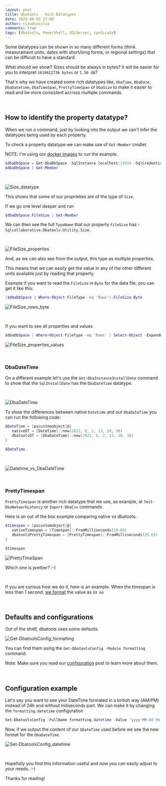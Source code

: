 ```yaml
---
layout: post
title: dbatools - Rich Datatypes
date: 2022-06-02 15:00
author: claudiosilva
comments: true
tags: [dbatools, PowerShell, SQLServer, syndicate]
---
```


Some datatypes can be shown in so many different forms (think measurament units, dates with short/long forms, or regional settings) that can be difficult to have a standard.

What should we show? Sizes should be always in bytes? It will be easier for you to interpret `1610612736 bytes` or `1.50 GB`?

That's why we have created some rich datatypes like, `DbaTime`, `DbaDate`, `DbaDatetime`, `DbaTimeSpan`, `PrettyTimeSpan` or `DbaSize` to make it easier to read and be more consistent acrross multiple commands.

<br>

## How to identify the property datatype?
When we run a command, just by looking into the output we can't infer the datatypes being used by each property.

To check a  property datatype we can make use of `Get-Member` cmdlet.

NOTE: I'm using our [docker images](https://dbatools.io/docker) to run the example.

``` powershell
$dbaDbSpace = Get-DbaDbSpace -SqlInstance localhost:14334 -SqlCredential (Get-Credential -UserName sqladmin) -Database StackOverflow
$dbaDbSpace | Get-Member
```

<br>

![Size_datatype](/img/2022/06/Size_datatype.png)


This shows that some of our proprieties are of the type of `Size`. 

If we go one level deeper and run
``` powershell
$dbaDbSpace.FileSize | Get-Member
```

We can then see the full `TypeName` that our property `FileSize` has - `Sqlcollaborative.Dbatools.Utility.Size`.

<br>

![FileSize_properties](/img/2022/06/FileSize_properties.png)

And, as we can also see from the output, this type as multiple properties.

This means that we can easily get the value in any of the other different units available just by reading that property.

Example if you want to read the `FileSize` in `Byte` for the data file, you can get it like this: 
``` powershell
($dbaDbSpace | Where-Object FileType -eq 'Rows').FileSize.Byte
```

![FileSize_rows_byte](/img/2022/06/FileSize_rows_byte.png)

<br>

If you want to see all properties and values
``` powershell
$dbaDbSpace | Where-Object FileType -eq 'Rows' | Select-Object -ExpandProperty FileSize
```

![FileSize_properties_values](/img/2022/06/FileSize_properties_values.png)

<br>

### DbaDateTime
On a different example let's use the `Get-DbaInstanceInstallDate` command to show that the `SqlInstallDate` has the `DbaDateTime` datatype.

<br>

![DbaDateTime](/img/2022/06/DbaDateTime.png)

To show the differences between native `Datetime` and our `DbaDateTime` you can run the following code:

``` PowerShell
$DateTime = [pscustomobject]@{
   nativeDT = [DateTime]::new(2022, 6, 2, 13, 10, 30)
   dbatoolsDT = [DbaDateTime]::new(2022, 6, 2, 13, 10, 30)
}

$DateTime
```

<br>

![Datetime_vs_DbaDateTime](/img/2022/06/Datetime_vs_DbaDateTime.png)

<br>

### PrettyTimespan

`PrettyTimespan` is another rich datatype that we use, as example, at `Test-DbaNetworkLatency` or `Import-DbaCsv` commands.

Here is an out of the box example comparing native vs dbatools:
``` PowerShell
$timespan = [pscustomobject]@{
   nativeTimespan = [Timespan]::FromMilliseconds(29.69)
   dbatoolsPrettyTimespan = [PrettyTimespan]::FromMilliseconds(29.69)
}

$timespan
```

![PrettyTimeSpan](/img/2022/06/PrettyTimeSpan.png)


Which one is prettier? :-)

<br>

If you are curious how we do it, here is an example. When the timespan is less than 1 second, [we format](https://github.com/dataplat/dbatools/blob/development/bin/projects/dbatools/dbatools/Utility/DbaTimeSpanPretty.cs#L112) the value as `XX ms`


<br>

## Defaults and configurations
Out of the shelf, dbatools uses some defaults.

![Get-DbatoolsConfig_formatting](/img/2022/06/Get-DbatoolsConfig_formatting.png)

You can find them using the `Get-DbatoolsConfig -Module formatting` command.

Note: Make sure you read our [configuration](https://dbatools.io/configuration) post to learn more about them.

<br>

## Configuration example
Let's say you want to see your DateTime formated in a british way (AM/PM) instead of 24h and without miliseconds part. We can make it by changing the `formatting.datetime` configuration

``` PowerShell
Set-DbatoolsConfig -FullName formatting.datetime -Value 'yyyy-MM-dd hh:mm:ss tt'
```

Now, if we output the content of our `$DateTime` used before we see the new format for the `DbaDateTime`.

![Set-DbatoolsConfig_datetime](/img/2022/06/Set-DbatoolsConfig_datetime.png)

<br>


Hopefully you find this information useful and now you can easily adjust to your needs. :-)

Thanks for reading!
